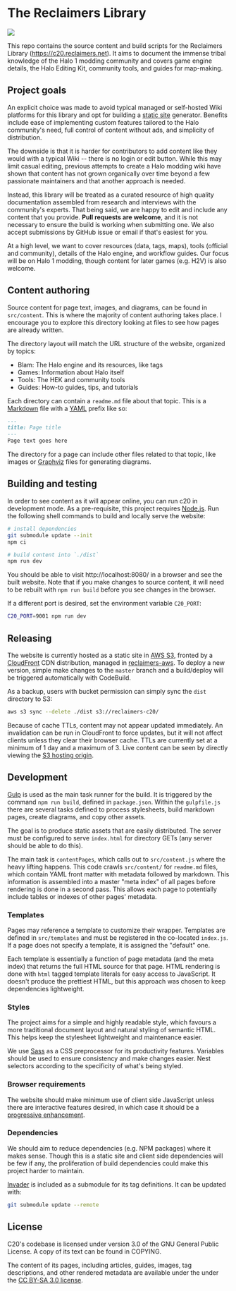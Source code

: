 # The Reclaimers Library

![](https://codebuild.us-east-1.amazonaws.com/badges?uuid=eyJlbmNyeXB0ZWREYXRhIjoidlNBbmZ4ODFvZytxTit3VHRZcmxkQzNOV3lvejVWcEd3VVVKdEFvUWZXL3cyNlpqbHplaU5OL0lVUkJkdDR5L1o4N28yMStKUE43c1Q4bkgwTjEya3d3PSIsIml2UGFyYW1ldGVyU3BlYyI6IllacFUvMWJnZlVsdnhUcjYiLCJtYXRlcmlhbFNldFNlcmlhbCI6MX0%3D&branch=master)

This repo contains the source content and build scripts for the Reclaimers Library (https://c20.reclaimers.net). It aims to document the immense tribal knowledge of the Halo 1 modding community and covers game engine details, the Halo Editing Kit, community tools, and guides for map-making.

## Project goals
An explicit choice was made to avoid typical managed or self-hosted Wiki platforms for this library and opt for building a [static site](https://en.wikipedia.org/wiki/Static_web_page) generator. Benefits include ease of implementing custom features tailored to the Halo community's need, full control of content without ads, and simplicity of distribution.

The downside is that it is harder for contributors to add content like they would with a typical Wiki -- there is no login or edit button. While this may limit casual editing, previous attempts to create a Halo modding wiki have shown that content has not grown organically over time beyond a few passionate maintainers and that another approach is needed.

Instead, this library will be treated as a curated resource of high quality documentation assembled from research and interviews with the community's experts. That being said, we are happy to edit and include any content that you provide. **Pull requests are welcome**, and it is not necessary to ensure the build is working when submitting one. We also accept submissions by GitHub issue or email if that's easiest for you.

At a high level, we want to cover resources (data, tags, maps), tools (official and community), details of the Halo engine, and workflow guides. Our focus will be on Halo 1 modding, though content for later games (e.g. H2V) is also welcome.

## Content authoring
Source content for page text, images, and diagrams, can be found in `src/content`. This is where the majority of content authoring takes place. I encourage you to explore this directory looking at files to see how pages are already written.

The directory layout will match the URL structure of the website, organized by topics:

* Blam: The Halo engine and its resources, like tags
* Games: Information about Halo itself
* Tools: The HEK and community tools
* Guides: How-to guides, tips, and tutorials

Each directory can contain a `readme.md` file about that topic. This is a [Markdown](https://www.markdownguide.org/) file with a [YAML](https://en.wikipedia.org/wiki/YAML) prefix like so:

```md
---
title: Page title
---
Page text goes here
```

The directory for a page can include other files related to that topic, like images or [Graphviz](https://graphviz.org/) files for generating diagrams.

## Building and testing
In order to see content as it will appear online, you can run c20 in development mode. As a pre-requisite, this project requires [Node.js](https://nodejs.org/en/). Run the following shell commands to build and locally serve the website:

```sh
# install dependencies
git submodule update --init
npm ci

# build content into `./dist`
npm run dev
```

You should be able to visit http://localhost:8080/ in a browser and see the built website. Note that if you make changes to source content, it will need to be rebuilt with `npm run build` before you see changes in the browser.

If a different port is desired, set the environment variable `C20_PORT`:

```sh
C20_PORT=9001 npm run dev
```

## Releasing
The website is currently hosted as a static site in [AWS S3](https://aws.amazon.com/s3/), fronted by a [CloudFront](https://aws.amazon.com/cloudfront/) CDN distribution, managed in [reclaimers-aws](https://github.com/Sigmmma/reclaimers-aws). To deploy a new version, simple make changes to the `master` branch and a build/deploy will be triggered automatically with CodeBuild.

As a backup, users with bucket permission can simply sync the `dist` directory to S3:

```sh
aws s3 sync --delete ./dist s3://reclaimers-c20/
```

Because of cache TTLs, content may not appear updated immediately. An invalidation can be run in CloudFront to force updates, but it will not affect clients unless they clear their browser cache. TTLs are currently set at a minimum of 1 day and a maximum of 3. Live content can be seen by directly viewing the [S3 hosting origin][s3-origin].

## Development
[Gulp](https://gulpjs.com/) is used as the main task runner for the build. It is triggered by the command `npm run build`, defined in `package.json`. Within the `gulpfile.js` there are several tasks defined to process stylesheets, build markdown pages, create diagrams, and copy other assets.

The goal is to produce static assets that are easily distributed. The server must be configured to serve `index.html` for directory GETs (any server should be able to do this).

The main task is `contentPages`, which calls out to `src/content.js` where the heavy lifting happens. This code crawls `src/content/` for `readme.md` files, which contain YAML front matter with metadata followed by markdown. This information is assembled into a master "meta index" of all pages before rendering is done in a second pass. This allows each page to potentially include tables or indexes of other pages' metadata.

### Templates
Pages may reference a template to customize their wrapper. Templates are defined in `src/templates` and must be registered in the co-located `index.js`. If a page does not specify a template, it is assigned the "default" one.

Each template is essentially a function of page metadata (and the meta index) that returns the full HTML source for that page. HTML rendering is done with `html` tagged template literals for easy access to JavaScript. It doesn't produce the prettiest HTML, but this approach was chosen to keep dependencies lightweight.

### Styles
The project aims for a simple and highly readable style, which favours a more traditional document layout and natural styling of semantic HTML. This helps keep the stylesheet lightweight and maintenance easier.

We use [Sass](https://sass-lang.com/) as a CSS preprocessor for its productivity features. Variables should be used to ensure consistency and make changes easier. Nest selectors according to the specificity of what's being styled.

### Browser requirements
The website should make minimum use of client side JavaScript unless there are interactive features desired, in which case it should be a [progressive enhancement](https://en.wikipedia.org/wiki/Progressive_enhancement).

### Dependencies
We should aim to reduce dependencies (e.g. NPM packages) where it makes sense. Though this is a static site and client side dependencies will be few if any, the proliferation of build dependencies could make this project harder to maintain.

[Invader](https://github.com/Kavawuvi/invader) is included as a submodule for its tag definitions. It can be updated with:

```sh
git submodule update --remote
```

## License
C20's codebase is licensed under version 3.0 of the GNU General Public License. A copy of its text can be found in COPYING.

The content of its pages, including articles, guides, images, tag descriptions, and other rendered metadata are available under the under the [CC BY-SA 3.0 license][cc-license].

[s3-origin]: http://reclaimers-c20.s3-website-us-east-1.amazonaws.com/
[cc-license]: https://creativecommons.org/licenses/by-sa/3.0/

